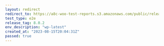 ```yaml
---
layout: redirect
redirect_to: https://a8c-woo-test-reports.s3.amazonaws.com/public/release/8.0.2/wp-latest/e2e/index.html
test_type: e2e
release_tag: 8.0.2
env_description: "wp-latest"
created_at: "2023-08-15T20:04:31Z"
passed: true
---
```

